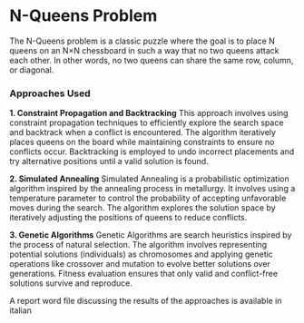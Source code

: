 # N-Queens Problem
The N-Queens problem is a classic puzzle where the goal is to place N queens on an N×N chessboard in such a way that no two queens attack each other. In other words, no two queens can share the same row, column, or diagonal.

### Approaches Used
**1. Constraint Propagation and Backtracking**
This approach involves using constraint propagation techniques to efficiently explore the search space and backtrack when a conflict is encountered. The algorithm iteratively places queens on the board while maintaining constraints to ensure no conflicts occur. Backtracking is employed to undo incorrect placements and try alternative positions until a valid solution is found.

**2. Simulated Annealing**
Simulated Annealing is a probabilistic optimization algorithm inspired by the annealing process in metallurgy. It involves using a temperature parameter to control the probability of accepting unfavorable moves during the search. The algorithm explores the solution space by iteratively adjusting the positions of queens to reduce conflicts.

**3. Genetic Algorithms**
Genetic Algorithms are search heuristics inspired by the process of natural selection. The algorithm involves representing potential solutions (individuals) as chromosomes and applying genetic operations like crossover and mutation to evolve better solutions over generations. Fitness evaluation ensures that only valid and conflict-free solutions survive and reproduce.

A report word file discussing the results of the approaches is available in italian
